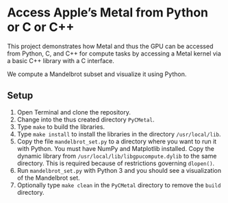Access Apple’s Metal from Python or C or C++
============================================
This project demonstrates how Metal and thus the GPU can be accessed from Python, C, and C++ for compute tasks by accessing a Metal kernel via a basic C++ library with a C interface.

We compute a Mandelbrot subset and visualize it using Python.

Setup
-----
1. Open Terminal and clone the repository.
2. Change into the thus created directory `PyCMetal`.
3. Type `make` to build the libraries.
4. Type `make install` to install the libraries in the directory `/usr/local/lib`.
5. Copy the file `mandelbrot_set.py` to a directory where you want to run it with Python. You must have NumPy and Matplotlib installed. Copy the dynamic library from `/usr/local/lib/libgpucompute.dylib` to the same directory. This is required because of restrictions governing `dlopen()`.
6. Run `mandelbrot_set.py` with Python 3 and you should see a visualization of the Mandelbrot set.
7. Optionally type `make clean` in the `PyCMetal` directory to remove the `build` directory.

